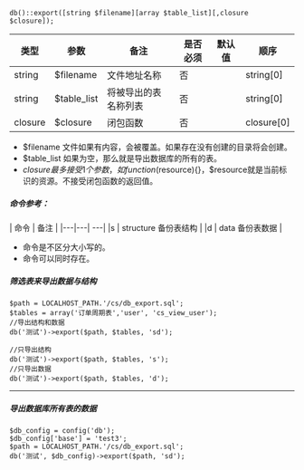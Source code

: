 ```
db()::export([string $filename][array $table_list][,closure $closure]);
```
|类型|参数|备注|是否必须|默认值|顺序|
| ----| ----|----|----|----|----|
|string|$filename|文件地址名称|否||string[0]|
|string|$table_list|将被导出的表名称列表|否||string[0]|
|closure|$closure|闭包函数|否|	|closure[0]	|

- $filename 文件如果有内容，会被覆盖。如果存在没有创建的目录将会创建。
- $table_list 如果为空，那么就是导出数据库的所有的表。
- $closure 最多接受1个参数，如function($resource){}，$resource就是当前标识的资源。不接受闭包函数的返回值。

##### 命令参考：

| 命令 | 备注 |
|---|---| ---| 
|s | structure 备份表结构 |
|d | data 备份表数据 |

- 命令是不区分大小写的。
- 命令可以同时存在。


##### 筛选表来导出数据与结构
```
$path = LOCALHOST_PATH.'/cs/db_export.sql';
$tables = array('订单周期表','user', 'cs_view_user');
//导出结构和数据
db('测试')->export($path, $tables, 'sd');

//只导出结构
db('测试')->export($path, $tables, 's');
//只导出数据
db('测试')->export($path, $tables, 'd');
```


---

##### 导出数据库所有表的数据

```
$db_config = config('db');
$db_config['base'] = 'test3';
$path = LOCALHOST_PATH.'/cs/db_export.sql';
db('测试', $db_config)->export($path, 'sd');
```
